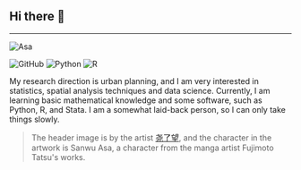 ## Hi there 👋

---

![Asa](https://github.com/WangYe123123/my-obsidian-cyberhome/blob/main/000-Index/Settings/Pics/git-self-introduction/Asa.jpg)

![GitHub](https://img.shields.io/badge/GitHub-100000?style=flat-square&logo=github&logoColor=white)
![Python](https://img.shields.io/badge/Python-3776AB?style=flat-square&logo=python&logoColor=white)
![R](https://img.shields.io/badge/R-276DC3?style=flat-square&logo=r&logoColor=white)

My research direction is urban planning, and I am very interested in statistics, spatial analysis techniques and data science.
Currently, I am learning basic mathematical knowledge and some software, such as Python, R, and Stata.
I am a somewhat laid-back person, so I can only take things slowly.

> The header image is by the artist [尧了望](https://www.pixiv.net/users/82683678), and the character in the artwork is Sanwu Asa, a character from the manga artist Fujimoto Tatsu's works.
